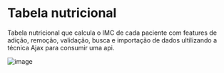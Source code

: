 # Tabela nutricional
Tabela nutricional que calcula o IMC de cada paciente com features de adição, remoção, validação, busca e importação de dados ultilizando a técnica Ajax para consumir uma api.

![image](https://user-images.githubusercontent.com/89262324/170548569-40051cca-302a-402d-83d3-387f92ae3524.png)
